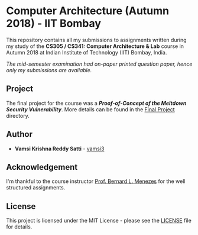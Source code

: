 # Computer Architecture (Autumn 2018) - IIT Bombay

This repository contains all my submissions to assignments written during my study of the **CS305 / CS341: Computer Architecture & Lab** course in Autumn 2018 at Indian Institute of Technology (IIT) Bombay, India.

*The mid-semester examination had on-paper printed question paper, hence only my submissions are available.*

## Project

The final project for the course was a **_Proof-of-Concept of the Meltdown Security Vulnerability_**. More details can be found in the [Final Project](Final%20Project) directory.

## Author

* **Vamsi Krishna Reddy Satti** - [vamsi3](https://github.com/vamsi3)

## Acknowledgement

I'm thankful to the course instructor [Prof. Bernard L. Menezes](https://www.it.iitb.ac.in/~bernard/) for the well structured assignments.

## License

This project is licensed under the MIT License - please see the [LICENSE](LICENSE) file for details.
